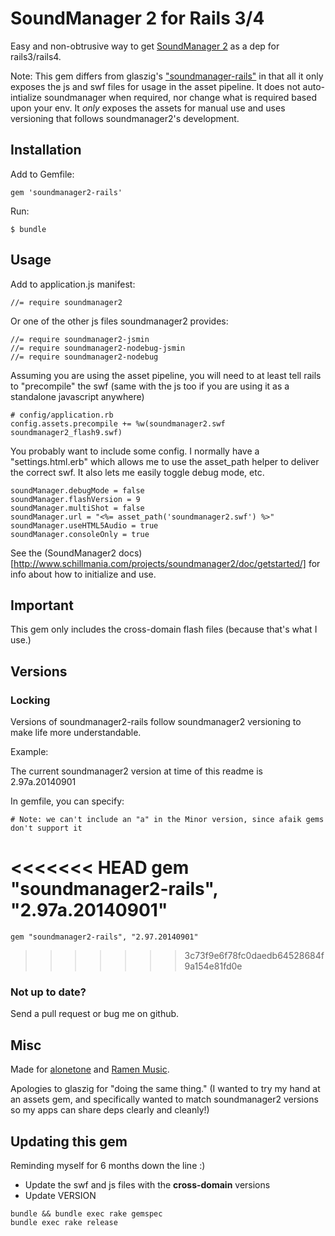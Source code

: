 # SoundManager 2 for Rails 3/4

Easy and non-obtrusive way to get [SoundManager 2](http://www.schillmania.com/projects/soundmanager2/) as a dep for rails3/rails4.

Note: This gem differs from glaszig's ["soundmanager-rails"](https://github.com/glaszig/soundmanager-rails) in that all it only exposes the js and swf files for usage in the asset pipeline. It does not auto-intialize soundmanager when required, nor change what is required based upon your env. It *only* exposes the assets for manual use and uses versioning that follows soundmanager2's development.  

## Installation

Add to Gemfile:

    gem 'soundmanager2-rails'

Run:

    $ bundle

## Usage

Add to application.js manifest:

    //= require soundmanager2


Or one of the other js files soundmanager2 provides:

    //= require soundmanager2-jsmin
    //= require soundmanager2-nodebug-jsmin
    //= require soundmanager2-nodebug


Assuming you are using the asset pipeline, you will need to at least tell rails to "precompile" the swf (same with the js too if you are using it as a standalone javascript anywhere)
 
    # config/application.rb
    config.assets.precompile += %w(soundmanager2.swf soundmanager2_flash9.swf)
    
You probably want to include some config. I normally have a "settings.html.erb" which allows me to use the asset_path helper to deliver the correct swf. It also lets me easily toggle debug mode, etc.

    soundManager.debugMode = false
    soundManager.flashVersion = 9
    soundManager.multiShot = false
    soundManager.url = "<%= asset_path('soundmanager2.swf') %>"
    soundManager.useHTML5Audio = true
    soundManager.consoleOnly = true


See the (SoundManager2 docs)[http://www.schillmania.com/projects/soundmanager2/doc/getstarted/] for info about how to initialize and use.

## Important

This gem only includes the cross-domain flash files (because that's what I use.)

## Versions

### Locking

Versions of soundmanager2-rails follow soundmanager2 versioning to make life more understandable.

Example:

The current soundmanager2 version at time of this readme is 2.97a.20140901

In gemfile, you can specify:

    # Note: we can't include an "a" in the Minor version, since afaik gems don't support it
<<<<<<< HEAD
    gem "soundmanager2-rails", "2.97a.20140901"
=======
    gem "soundmanager2-rails", "2.97.20140901"
>>>>>>> 3c73f9e6f78fc0daedb64528684f9a154e81fd0e
    
### Not up to date?

Send a pull request or bug me on github.


## Misc

Made for [alonetone](http://github.com/sudara/alonetone) and [Ramen Music](http://ramenmusic.com). 

Apologies to glaszig for "doing the same thing." (I wanted to try my hand at an assets gem, and specifically wanted to match soundmanager2 versions so my apps can share deps clearly and cleanly!)


## Updating this gem

Reminding myself for 6 months down the line :) 

* Update the swf and js files with the **cross-domain** versions 
* Update VERSION

```
bundle && bundle exec rake gemspec 
bundle exec rake release
```  
